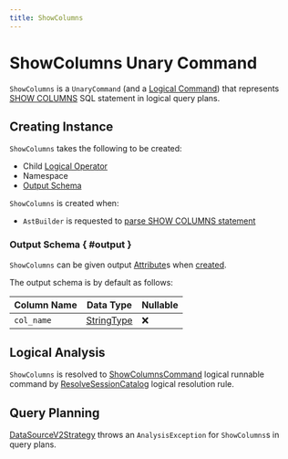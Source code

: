 ```yaml
---
title: ShowColumns
---
```


# ShowColumns Unary Command

`ShowColumns` is a `UnaryCommand` (and a [Logical Command](Command.md)) that represents [SHOW COLUMNS](../sql/AstBuilder.md#visitShowColumns) SQL statement in logical query plans.

## Creating Instance

`ShowColumns` takes the following to be created:

* <span id="child"> Child [Logical Operator](LogicalPlan.md)
* <span id="namespace"> Namespace
* [Output Schema](#output)

`ShowColumns` is created when:

* `AstBuilder` is requested to [parse SHOW COLUMNS statement](../sql/AstBuilder.md#visitShowColumns)

### Output Schema { #output }

`ShowColumns` can be given output [Attribute](../expressions/Attribute.md)s when [created](#creating-instance).

The output schema is by default as follows:

Column Name | Data Type | Nullable
------------|-----------|---------
 `col_name` | [StringType](../types/index.md#StringType) | ❌

## Logical Analysis

`ShowColumns` is resolved to [ShowColumnsCommand](ShowColumnsCommand.md) logical runnable command by [ResolveSessionCatalog](../logical-analysis-rules/ResolveSessionCatalog.md) logical resolution rule.

## Query Planning

[DataSourceV2Strategy](../execution-planning-strategies/DataSourceV2Strategy.md) throws an `AnalysisException` for `ShowColumns`s in query plans.
